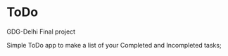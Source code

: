 # ToDo
GDG-Delhi Final project

Simple ToDo app to make a list of your Completed and Incompleted tasks;
